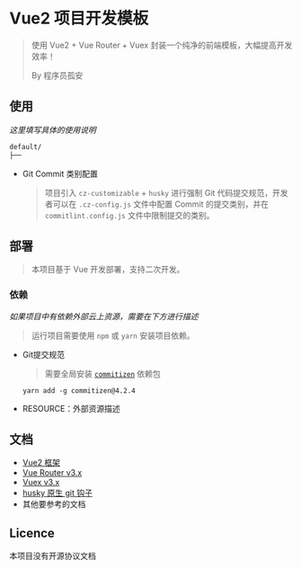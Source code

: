 # Vue2 项目开发模板

> 使用 Vue2 + Vue Router + Vuex 封装一个纯净的前端模板，大幅提高开发效率！
>
> By 程序员孤安

## 使用

*这里填写具体的使用说明*

```bash
default/
├── 
```

- Git Commit 类别配置

  > 项目引入 `cz-customizable` + `husky` 进行强制 Git 代码提交规范，开发者可以在 `.cz-config.js` 文件中配置 Commit 的提交类别，并在 `commitlint.config.js` 文件中限制提交的类别。

## 部署

> 本项目基于 Vue 开发部署，支持二次开发。

### 依赖

*如果项目中有依赖外部云上资源，需要在下方进行描述*

> 运行项目需要使用 `npm` 或 `yarn` 安装项目依赖。

- Git提交规范

  > 需要全局安装 [`commitizen`](https://www.npmjs.com/package/commitizen) 依赖包

  ```
  yarn add -g commitizen@4.2.4
  ```

- RESOURCE：外部资源描述

## 文档

- [Vue2 框架](https://v2.cn.vuejs.org/) 
- [Vue Router v3.x](https://v3.router.vuejs.org/zh/) 
- [Vuex v3.x](https://v3.vuex.vuejs.org/zh/) 
- [husky 原生 git 钩子](https://typicode.github.io/husky/#/) 
- 其他要参考的文档

## Licence

本项目没有开源协议文档